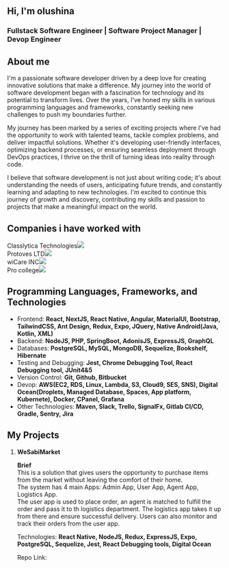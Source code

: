 <h2>Hi, I'm olushina</h2>
<h3 color="#0dcaf0">Fullstack Software Engineer | Software Project Manager | Devop Engineer</h3>

<h2>About me</h2>
<p>I'm a passionate software developer driven by a deep love for creating innovative solutions that make a difference. My journey into the world of software development began with a fascination for technology and its potential to transform lives. Over the years, I've honed my skills in various programming languages and frameworks, constantly seeking new challenges to push my boundaries further.</p>

<p>My journey has been marked by a series of exciting projects where I've had the opportunity to work with talented teams, tackle complex problems, and deliver impactful solutions. Whether it's developing user-friendly interfaces, optimizing backend processes, or ensuring seamless deployment through DevOps practices, I thrive on the thrill of turning ideas into reality through code.</p>

<p>I believe that software development is not just about writing code; it's about understanding the needs of users, anticipating future trends, and constantly learning and adapting to new technologies. I'm excited to continue this journey of growth and discovery, contributing my skills and passion to projects that make a meaningful impact on the world.
</p>

<h2>Companies i have worked with</h2>
<div>Classlytica Technologies<img src="https://drive.google.com/file/d/1iF8jwQ-C1ti9Pe-81B4QDFB7LeoRMina/view?usp=sharing"/></div>
<div>Protoves LTD<img src="https://drive.google.com/file/d/1iF8jwQ-C1ti9Pe-81B4QDFB7LeoRMina/view?usp=sharing"/></div>
<div>wiCare INC<img src="https://drive.google.com/file/d/1iF8jwQ-C1ti9Pe-81B4QDFB7LeoRMina/view?usp=sharing"/></div>
<div>Pro college<img src="https://drive.google.com/file/d/1iF8jwQ-C1ti9Pe-81B4QDFB7LeoRMina/view?usp=sharing"/></div>

<p></p>

<h2>Programming Languages, Frameworks, and Technologies</h2>
<ul>
    <li>Frontend: <span color="#0dcaf0"><b>React, NextJS, React Native, Angular, MaterialUI, Bootstrap, TailwindCSS, Ant Design, Redux, Expo, JQuery, Native Android(Java, Kotlin, XML)</b></span></li>
    <li>Backend: <span color="#0dcaf0"><b>NodeJS, PHP, SpringBoot, AdonisJS, ExpressJS, GraphQL</b></span></li>
    <li>Databases: <span color="#0dcaf0"><b>PostgreSQL, MySQL, MongoDB, Sequelize, Bookshelf, Hibernate</b></span></li>
    <li>Testing and Debugging: <span color="#0dcaf0"><b>Jest, Chrome Debugging Tool, React Debugging tool, JUnit4&5</b></span></li>
    <li>Version Control: <span color="#0dcaf0"><b>Git, Github, Bitbucket</b></span></li>
    <li>Devop: <span color="#0dcaf0"><b>AWS(EC2, RDS, Linux, Lambda, S3, Cloud9, SES, SNS), Digital Ocean(Droplets, Managed Database, Spaces, App platform, Kubernete), Docker, CPanel, Grafana</b></span></li>
    <li>Other Technologies: <span color="#0dcaf0"><b>Maven, Slack, Trello, SignalFx, Gitlab CI/CD, Gradle, Sentry, Jira</b></span></li>
</ul>

<h2>My Projects</h2>
<ol>
    <li>
        <b>WeSabiMarket</b>
        <p>
            <b>Brief</b><br/>
            This is a solution that gives users the opportunity to purchase items from the market without leaving the comfort of their home.<br/> The system has 4 main Apps: Admin App, User App, Agent App, Logistics App. <br/>
            The user app is used to place order, an agent is matched to fulfill the order and  pass it to th logistics department. The logistics app takes it up from there and ensure successful delivery. Users can also monitor and track their orders from the user app.   
        </p>
        <p>Technologies: <b>React Native, NodeJS, Redux, ExpressJS, Expo, PostgreSQL, Sequelize, Jest, React Debugging tools, Digital Ocean</b></p>
        <p>Repo Link: <a href="[Wesabimarket Repository](https://github.com/deniscole80/wesabimarket_demo)"></a></p>
    </li>
</ol>